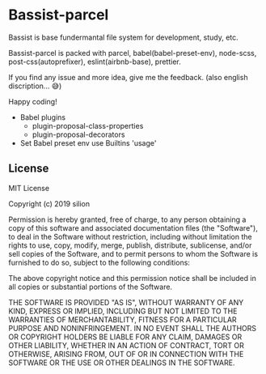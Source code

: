 # Bassist-parcel
Bassist is base fundermantal file system for development, study, etc.

Bassist-parcel is packed with parcel, babel(babel-preset-env), node-scss, post-css(autoprefixer), eslint(airbnb-base), prettier.

If you find any issue and more idea, give me the feedback.
(also english discription... 😅)

Happy coding!

- Babel plugins
  - plugin-proposal-class-properties
  - plugin-proposal-decorators
- Set Babel preset env use Builtins 'usage'

## License

MIT License

Copyright (c) 2019 silion

Permission is hereby granted, free of charge, to any person obtaining a copy
of this software and associated documentation files (the "Software"), to deal
in the Software without restriction, including without limitation the rights
to use, copy, modify, merge, publish, distribute, sublicense, and/or sell
copies of the Software, and to permit persons to whom the Software is
furnished to do so, subject to the following conditions:

The above copyright notice and this permission notice shall be included in all
copies or substantial portions of the Software.

THE SOFTWARE IS PROVIDED "AS IS", WITHOUT WARRANTY OF ANY KIND, EXPRESS OR
IMPLIED, INCLUDING BUT NOT LIMITED TO THE WARRANTIES OF MERCHANTABILITY,
FITNESS FOR A PARTICULAR PURPOSE AND NONINFRINGEMENT. IN NO EVENT SHALL THE
AUTHORS OR COPYRIGHT HOLDERS BE LIABLE FOR ANY CLAIM, DAMAGES OR OTHER
LIABILITY, WHETHER IN AN ACTION OF CONTRACT, TORT OR OTHERWISE, ARISING FROM,
OUT OF OR IN CONNECTION WITH THE SOFTWARE OR THE USE OR OTHER DEALINGS IN THE
SOFTWARE.